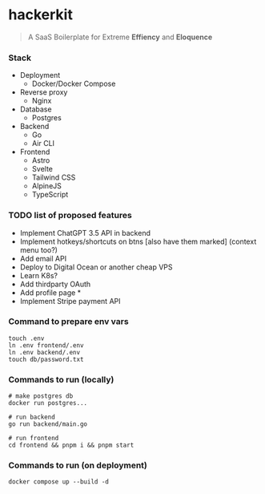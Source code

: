 # hackerkit
> A SaaS Boilerplate for Extreme **Effiency** and **Eloquence**

### Stack
- Deployment
  - Docker/Docker Compose
- Reverse proxy
  - Nginx
- Database
  - Postgres
- Backend
  - Go
  - Air CLI
- Frontend
  - Astro
  - Svelte
  - Tailwind CSS
  - AlpineJS
  - TypeScript

### TODO list of proposed features
- Implement ChatGPT 3.5 API in backend
- Implement hotkeys/shortcuts on btns [also have them marked] (context menu too?)
- Add email API
- Deploy to Digital Ocean or another cheap VPS
- Learn K8s?
- Add thirdparty OAuth
- Add profile page *
- Implement Stripe payment API

### Command to prepare env vars
```
touch .env
ln .env frontend/.env
ln .env backend/.env
touch db/password.txt
```

### Commands to run (locally)
```
# make postgres db
docker run postgres...

# run backend
go run backend/main.go

# run frontend
cd frontend && pnpm i && pnpm start
```

### Commands to run (on deployment)
```
docker compose up --build -d
```
